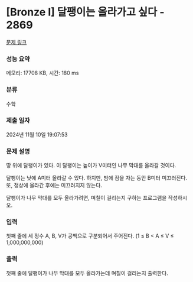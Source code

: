 # [Bronze I] 달팽이는 올라가고 싶다 - 2869 

[문제 링크](https://www.acmicpc.net/problem/2869) 

### 성능 요약

메모리: 17708 KB, 시간: 180 ms

### 분류

수학

### 제출 일자

2024년 11월 10일 19:07:53

### 문제 설명

<p>땅 위에 달팽이가 있다. 이 달팽이는 높이가 V미터인 나무 막대를 올라갈 것이다.</p>

<p>달팽이는 낮에 A미터 올라갈 수 있다. 하지만, 밤에 잠을 자는 동안 B미터 미끄러진다. 또, 정상에 올라간 후에는 미끄러지지 않는다.</p>

<p>달팽이가 나무 막대를 모두 올라가려면, 며칠이 걸리는지 구하는 프로그램을 작성하시오.</p>

### 입력 

 <p>첫째 줄에 세 정수 A, B, V가 공백으로 구분되어서 주어진다. (1 ≤ B < A ≤ V ≤ 1,000,000,000)</p>

### 출력 

 <p>첫째 줄에 달팽이가 나무 막대를 모두 올라가는데 며칠이 걸리는지 출력한다.</p>

